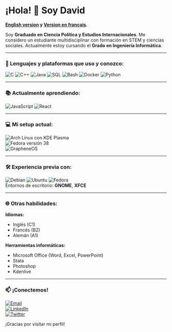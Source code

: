 # ¡Hola! 👋 Soy David

**[English version](#) y [Version en français](#).**

Soy **Graduado en Ciencia Política y Estudios Internacionales**. Me considero un estudiante multidisciplinar con formación en STEM y ciencias sociales. Actualmente estoy cursando el **Grado en Ingeniería Informática**.

---

### 🚀 Lenguajes y plataformas que uso y conozco:
![C](https://img.shields.io/badge/C-A8B9CC?style=for-the-badge&logo=c&logoColor=white)
![C++](https://img.shields.io/badge/C++-00599C?style=for-the-badge&logo=cplusplus&logoColor=white)
![Java](https://img.shields.io/badge/Java-007396?style=for-the-badge&logo=java&logoColor=white)
![SQL](https://img.shields.io/badge/SQL-4479A1?style=for-the-badge&logo=sqlite&logoColor=white)
![Bash](https://img.shields.io/badge/Bash-4EAA25?style=for-the-badge&logo=gnu-bash&logoColor=white)
![Docker](https://img.shields.io/badge/Docker-2496ED?style=for-the-badge&logo=docker&logoColor=white)
![Python](https://img.shields.io/badge/Python-3776AB?style=for-the-badge&logo=python&logoColor=white)

---

### 📚 Actualmente aprendiendo:
![JavaScript](https://img.shields.io/badge/JavaScript-F7DF1E?style=for-the-badge&logo=javascript&logoColor=black)
![React](https://img.shields.io/badge/React-61DAFB?style=for-the-badge&logo=react&logoColor=black)

---

### 💻 Mi setup actual:
![Arch Linux](https://img.shields.io/badge/Arch_Linux-1793D1?style=for-the-badge&logo=archlinux&logoColor=white) con KDE Plasma  
![Fedora](https://img.shields.io/badge/Fedora_Server-294172?style=for-the-badge&logo=fedora&logoColor=white) versión 38  
![GrapheneOS](https://img.shields.io/badge/GrapheneOS-F7DF1E?style=for-the-badge&logo=android&logoColor=black)

---

### 🛠️ Experiencia previa con:
![Debian](https://img.shields.io/badge/Debian-A81D33?style=for-the-badge&logo=debian&logoColor=white)
![Ubuntu](https://img.shields.io/badge/Ubuntu-E95420?style=for-the-badge&logo=ubuntu&logoColor=white)
![Fedora](https://img.shields.io/badge/Fedora-294172?style=for-the-badge&logo=fedora&logoColor=white)  
Entornos de escritorio: **GNOME**, **XFCE**

---

### 🌐 Otras habilidades:
**Idiomas:**  
- Inglés (C1)  
- Francés (B2)  
- Alemán (A1)  

**Herramientas informáticas:**  
- Microsoft Office (Word, Excel, PowerPoint)  
- Stata  
- Photoshop  
- Kdenlive  

---

### 📫 ¡Conectemos!
[![Email](https://img.shields.io/badge/Email-D14836?style=for-the-badge&logo=gmail&logoColor=white)](mailto:daviddelrom.trabajo@gmail.com)  
[![LinkedIn](https://img.shields.io/badge/LinkedIn-0077B5?style=for-the-badge&logo=linkedin&logoColor=white)](https://www.linkedin.com/in/daviddelrom/)  
[![Twitter](https://img.shields.io/badge/Twitter-1DA1F2?style=for-the-badge&logo=twitter&logoColor=white)](https://twitter.com/daviddelrom)  

¡Gracias por visitar mi perfil!
